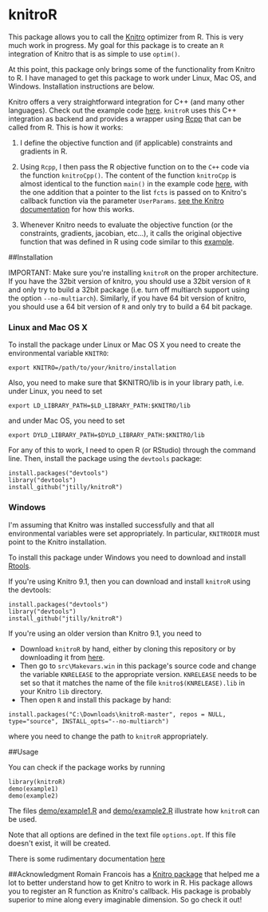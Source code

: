 knitroR
=======

This package allows you to call the [Knitro](http://www.ziena.com/knitro.htm) optimizer from R. This is very much work in progress. My goal for this package is to create an `R` integration of Knitro that is as simple to use `optim()`.

At this point, this package only brings some of the functionality from Knitro to R. I have managed to get this package to work under Linux, Mac OS, and Windows. Installation instructions are below. 

Knitro offers a very straightforward integration for C++ (and many other languages). Check out the example code [here](https://www.artelys.com/tools/knitro_doc/2_userGuide/gettingStarted/startCallableLibrary.html). `knitroR` uses this C++ integration as backend and provides a wrapper using [Rcpp](http://dirk.eddelbuettel.com/code/rcpp.html) that can be called from R. This is how it works: 

1.  I define the objective function and (if applicable) constraints and gradients in R. 

2.  Using `Rcpp`, I then pass the R objective function on to the `C++` code via the function `knitroCpp()`. The content of the function `knitroCpp` is almost identical to the function `main()` in the example code       [here](https://www.artelys.com/tools/knitro_doc/2_userGuide/gettingStarted/startCallableLibrary.html), with the one addition that a pointer to the list ```fcts``` is passed on to Knitro's callback function via the parameter `UserParams`. [see the Knitro documentation](https://www.artelys.com/tools/knitro_doc/2_userGuide/callbacks.html?highlight=userparams) for how this works.

3.  Whenever Knitro needs to evaluate the objective function (or the constraints, gradients, jacobian, etc...), it calls the original objective function that was defined in R using code similar to this [example](http://gallery.rcpp.org/articles/r-function-from-c++/). 


##Installation

IMPORTANT: Make sure you're installing `knitroR` on the proper architecture. If you have the 32bit version of knitro, you should use a 32bit version of `R` and only try to build a 32bit package (i.e. turn off multiarch support using the option `--no-multiarch`). Similarly, if you have 64 bit version of knitro, you should use a 64 bit version of `R` and only try to build a 64 bit package. 

### Linux and Mac OS X
To install the package under Linux or Mac OS X you need to create the environmental variable `KNITRO`:

```
export KNITRO=/path/to/your/knitro/installation
```
Also, you need to make sure that $KNITRO/lib is in your library path, i.e. under Linux, you need to set
```
export LD_LIBRARY_PATH=$LD_LIBRARY_PATH:$KNITRO/lib
```
and under Mac OS, you need to set
```
export DYLD_LIBRARY_PATH=$DYLD_LIBRARY_PATH:$KNITRO/lib
```
For any of this to work, I need to open R (or RStudio) through the command line. Then, install the package using the `devtools` package:

```
install.packages("devtools")
library("devtools")
install_github("jtilly/knitroR")
```
### Windows

I'm assuming that Knitro was installed successfully and that all environmental variables were set appropriately. In particular, `KNITRODIR` must point to the Knitro installation.

To install this package under Windows you need to download and install [Rtools](http://cran.r-project.org/bin/windows/Rtools/). 

If you're using Knitro 9.1, then you can download and install `knitroR` using the devtools:
```
install.packages("devtools")
library("devtools")
install_github("jtilly/knitroR")
```

If you're using an older version than Knitro 9.1, you need to
- Download `knitroR` by hand, either by cloning this repository or by downloading it from [here](https://github.com/jtilly/knitroR/archive/master.zip). 
- Then go to `src\Makevars.win` in this package's source code and change the variable `KNRELEASE` to the appropriate version. `KNRELEASE` needs to be set so that it matches the name of the file `knitro$(KNRELEASE).lib` in your Knitro `lib` directory. 
- Then open `R` and install this package by hand: 
```
install.packages("C:\Downloads\knitroR-master", repos = NULL, type="source", INSTALL_opts="--no-multiarch")
```
where you need to change the path to `knitroR` appropriately. 

##Usage

You can check if the package works by running
```
library(knitroR)
demo(example1)
demo(example2)
```

The files [demo/example1.R](https://github.com/jtilly/knitroR/blob/master/demo/example1.R) and [demo/example2.R](https://github.com/jtilly/knitroR/blob/master/demo/example2.R) illustrate how `knitroR` can be used.

Note that all options are defined in the text file `options.opt`. If this file doesn't exist, it will be created.

There is some rudimentary documentation [here](https://jtilly.github.io/knitroR/knitroR.pdf)

##Acknowledgment
Romain Francois has a [Knitro package](https://github.com/romainfrancois/KNITRO/) that helped me a lot to better understand how to get Knitro to work in R. His package allows you to register an R function as Knitro's callback. His package is probably superior to mine along every imaginable dimension. So go check it out!
